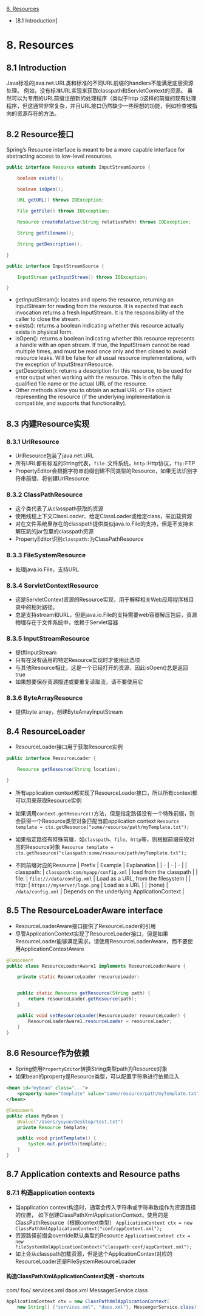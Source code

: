 <span id="top"></span>
[8. Resources](#8)
- [8.1 Introduction]



# 8. Resources


## 8.1 Introduction
Java标准的java.net.URL类和标准的不同URL前缀的handlers不能满足底层资源处理。
例如，没有标准URL实现来获取classpath和ServletContext的资源。
虽然可以为专用的URL前缀注册新的处理程序（类似于http :)这样的前缀的现有处理程序，但这通常非常复杂，并且URL接口仍然缺少一些理想的功能，例如检查被指向的资源存在的方法。


## 8.2 Resource接口
Spring’s Resource interface is meant to be a more capable interface for abstracting access to low-level resources.
```java
public interface Resource extends InputStreamSource {

    boolean exists();

    boolean isOpen();

    URL getURL() throws IOException;

    File getFile() throws IOException;

    Resource createRelative(String relativePath) throws IOException;

    String getFilename();

    String getDescription();

}
```
```java
public interface InputStreamSource {

    InputStream getInputStream() throws IOException;

}
```
- getInputStream(): locates and opens the resource, returning an InputStream for reading from the resource. It is expected that each invocation returns a fresh InputStream. It is the responsibility of the caller to close the stream.
- exists(): returns a boolean indicating whether this resource actually exists in physical form.
- isOpen(): returns a boolean indicating whether this resource represents a handle with an open stream. If true, the InputStream cannot be read multiple times, and must be read once only and then closed to avoid resource leaks. Will be false for all usual resource implementations, with the exception of InputStreamResource.
- getDescription(): returns a description for this resource, to be used for error output when working with the resource. This is often the fully qualified file name or the actual URL of the resource.
- Other methods allow you to obtain an actual URL or File object representing the resource (if the underlying implementation is compatible, and supports that functionality).

## 8.3 内建Resource实现

### 8.3.1 UrlResource
- UrlResource包装了java.net.URL
- 所有URL都有标准的String代表，`file:`文件系统，`http:`Http协议，`ftp:`FTP
- PropertyEditor会根据字符串前缀创建不同类型的Resource，如果无法识别字符串前缀，将创建UrlResource

### 8.3.2 ClassPathResource
- 这个类代表了从classpath获取的资源
- 使用线程上下文ClassLoader、给定ClassLoader或给定class，来加载资源
- 对在文件系统里存在的classpath提供类似java.io.File的支持，但是不支持未解压凯的jar包里的classpath资源
- PropertyEditor识别`classpath:`为ClassPathResource

### 8.3.3 FileSystemResource
- 处理java.io.File，支持URL

### 8.3.4 ServletContextResource
- 这是ServletContext资源的Resource实现，用于解释相关Web应用程序根目录中的相对路径。
- 总是支持stream和URL，但是java.io.File的支持需要web容器解压包后，资源物理存在于文件系统中，依赖于Servlet容器

### 8.3.5 InputStreamResource
- 提供InputStream
- 只有在没有适用的特定Resource实现时才使用此选项
- 与其他Resource相比，这是一个已经打开的资源，因此isOpen()总是返回true
- 如果想要保存资源描述或要重复读取流，请不要使用它

### 8.3.6 ByteArrayResource
- 提供byte array，创建ByteArrayInputStream

## 8.4 ResourceLoader
- ResourceLoader接口用于获取Resource实例
```java
public interface ResourceLoader {

    Resource getResource(String location);

}
```

- 所有application context都实现了ResourceLoader接口，所以所有context都可以用来获取Resource实例

- 如果调用`context.getResource()`方法，但是指定路径没有一个特殊前缀，则会获得一个Resource类型对象匹配当前application context
`Resource template = ctx.getResource("some/resource/path/myTemplate.txt");`
- 如果指定路径有特殊前缀，如`classpath`、`file`、`http`等，则根据前缀获取对应的Resource对象
`Resource template = ctx.getResource("classpath:some/resource/path/myTemplate.txt");`

- 不同前缀对应的Resource
| Prefix | Example | Explanation |
| - | - | - |
| classpath: | `classpath:com/myapp/config.xml` | load from the classpath |
| file: | `file:///data/config.xml` | Load as a URL, from the filesystem |
| http: | `https://myserver/logo.png` | Load as a URL |
| (none) | `/data/config.xml` | Depends on the underlying ApplicationContext |


## 8.5 The ResourceLoaderAware interface

- ResourceLoaderAware接口提供了ResourceLoader的引用
- 尽管ApplicationContext实现了ResourceLoader接口，但是如果ResourceLoader能够满足需求，请使用ResourceLoaderAware，而不要使用ApplicationContextAware

```java
@Component
public class ResourceLoaderAware1 implements ResourceLoaderAware {

    private static ResourceLoader resourceLoader;


    public static Resource getResource(String path) {
        return resourceLoader.getResource(path);
    }

    public void setResourceLoader(ResourceLoader resourceLoader) {
        ResourceLoaderAware1.resourceLoader = resourceLoader;
    }
}
```
## 8.6 Resource作为依赖
- Spring使用`PropertyEditor`转换String类型path为Resource对象
- 如果bean的property是Resource类型，可以配置字符串进行依赖注入
```xml
<bean id="myBean" class="...">
    <property name="template" value="some/resource/path/myTemplate.txt"/>
</bean>
```
```java
@Component
public class MyBean {
    @Value("/Users/yuyue/Desktop/test.txt")
    private Resource template;

    public void printTemplate() {
        System.out.println(template);
    }
}
```


## 8.7 Application contexts and Resource paths

### 8.7.1 构造application contexts
- 当application context构造时，通常会传入字符串或字符串数组作为资源路径的位置，
如下创建ClassPathXmlApplicationContext，使用的是ClassPathResource（根据context类型）
`ApplicationContext ctx = new ClassPathXmlApplicationContext("conf/appContext.xml");`
- 资源路径前缀会override默认类型的Resource
`ApplicationContext ctx = new FileSystemXmlApplicationContext("classpath:conf/appContext.xml");`
- 如上会从classpath加载资源，但是这个ApplicationContext对应的ResourceLoader还是FileSystemResourceLoader

#### 构造ClassPathXmlApplicationContext实例 - shortcuts
com/
    foo/
        services.xml
        daos.xml
        MessagerService.class
```java
ApplicationContext ctx = new ClassPathXmlApplicationContext(
    new String[] {"services.xml", "daos.xml"}, MessengerService.class);
```       
